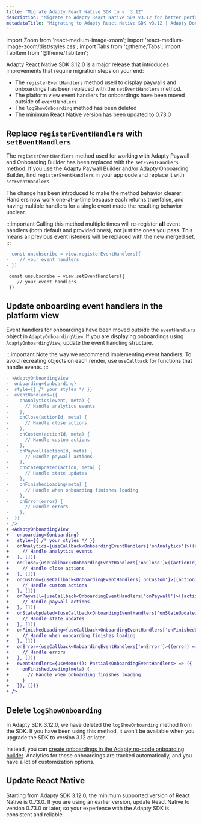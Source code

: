 ```yaml
---
title: "Migrate Adapty React Native SDK to v. 3.12"
description: "Migrate to Adapty React Native SDK v3.12 for better performance and new monetization features."
metadataTitle: "Migrating to Adapty React Native SDK v3.12 | Adapty Docs"
---
```


import Zoom from 'react-medium-image-zoom';
import 'react-medium-image-zoom/dist/styles.css';
import Tabs from '@theme/Tabs';
import TabItem from '@theme/TabItem'; 

Adapty React Native SDK 3.12.0 is a major release that introduces improvements that require migration steps on your end:

- The `registerEventHandlers` method used to display paywalls and onboardings has been replaced with the `setEventHandlers` method.
- The platform view event handlers for onboardings have been moved outside of `eventHandlers`
- The `logShowOnboarding` method has been deleted
- The minimum React Native version has been updated to 0.73.0

## Replace `registerEventHandlers` with `setEventHandlers`

The `registerEventHandlers` method used for working with Adapty Paywall and Onboarding Builder has been replaced with the `setEventHandlers` method.
If you use the Adapty Paywall Builder and/or Adapty Onboarding Builder, find `registerEventHandlers` in your app code and replace it with `setEventHandlers`.

The change has been introduced to make the method behavior clearer: Handlers now work one-at-a-time because each returns true/false, and having multiple handlers for a single event made the resulting behavior unclear.

:::important
Calling this method multiple times will re-register **all** event handlers (both default and provided ones), not just the ones you pass. This means all previous event listeners will be replaced with the new merged set.
:::

```diff showLineNumbers 
- const unsubscribe = view.registerEventHandlers({
-    // your event handlers
- })

 const unsubscribe = view.setEventHandlers({
    // your event handlers
 })
``` 

## Update onboarding event handlers in the platform view

Event handlers for onboardings have been moved outside the `eventHandlers` object in `AdaptyOnboardingView`. If you are displaying onboardings using `AdaptyOnboardingView`, update the event handling structure.

:::important
Note the way we recommend implementing event handlers. To avoid recreating objects on each render, use `useCallback` for functions that handle events.
:::

```diff showLineNumbers
- <AdaptyOnboardingView
-  onboarding={onboarding}
-  style={{ /* your styles */ }}
-  eventHandlers={{
-    onAnalytics(event, meta) { 
-      // Handle analytics events
-    },
-    onClose(actionId, meta) { 
-      // Handle close actions
-    },
-    onCustom(actionId, meta) { 
-      // Handle custom actions
-    },
-    onPaywall(actionId, meta) { 
-      // Handle paywall actions
-    },
-    onStateUpdated(action, meta) { 
-      // Handle state updates
-    },
-    onFinishedLoading(meta) { 
-      // Handle when onboarding finishes loading
-    },
-    onError(error) { 
-      // Handle errors
-    },
-  }}
- />
+ <AdaptyOnboardingView
+   onboarding={onboarding}
+   style={{ /* your styles */ }}
+   onAnalytics={useCallback<OnboardingEventHandlers['onAnalytics']>((event, meta) => {
+     // Handle analytics events
+   }, [])}
+   onClose={useCallback<OnboardingEventHandlers['onClose']>((actionId, meta) => {
+     // Handle close actions
+   }, [])}
+   onCustom={useCallback<OnboardingEventHandlers['onCustom']>((actionId, meta) => {
+     // Handle custom actions
+   }, [])}
+   onPaywall={useCallback<OnboardingEventHandlers['onPaywall']>((actionId, meta) => {
+     // Handle paywall actions
+   }, [])}
+   onStateUpdated={useCallback<OnboardingEventHandlers['onStateUpdated']>((action, meta) => {
+     // Handle state updates
+   }, [])}
+   onFinishedLoading={useCallback<OnboardingEventHandlers['onFinishedLoading']>((meta) => {
+     // Handle when onboarding finishes loading
+   }, [])}
+   onError={useCallback<OnboardingEventHandlers['onError']>((error) => {
+     // Handle errors
+   }, [])}
+   eventHandlers={useMemo((): Partial<OnboardingEventHandlers> => ({
+     onFinishedLoading(meta) {
+       // Handle when onboarding finishes loading
+     }
+   }), [])}
+ />
```


## Delete `logShowOnboarding`

In Adapty SDK 3.12.0, we have deleted the `logShowOnboarding` method from the SDK.
If you have been using this method, it won't be available when you upgrade the SDK to version 3.12 or later.

Instead, you can [create onboardings in the Adapty no-code onboarding builder](onboardings.md). Analytics for these onboardings are tracked automatically, and you have a lot of customization options.

## Update React Native

Starting from Adapty SDK 3.12.0, the minimum supported version of React Native is 0.73.0. If you are using an earlier version, update React Native to version 0.73.0 or later, so your experience with the Adapty SDK is consistent and reliable.
